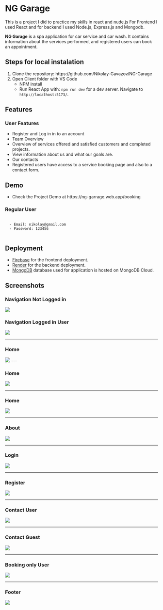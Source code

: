 # NG Garage
This is a project I did to practice my skills in react and nude.js
For Frontend I used React and for backend I used Node.js, Express.js and Mongodb.

**NG Garage** is a spa application for car service and car wash. It contains information about the services performed, and registered users can book an appointment. 

## Steps for local instalation

<ol>
  <li>
    Clone the repository: https://github.com/Nikolay-Gavazov/NG-Garage
  </li>
  <li>
    Open Client folder with VS Code
    <ul>
      <li>NPM install</li>
      <li>Run React App with: <code>npm run dev</code> for a dev server. Navigate to <code>http://localhost:5173/</code>.</li>
    </ul>
  </li>
</ol>


## Features
### User Features
<ul>
  <li>Register and Log in in to an account</li>
  <li>Team Overview</li>
  <li>Overview of services offered and satisfied customers and completed projects.</li>
  <li>View information about us and what our goals are.</li>
  <li>Our contacts</li>
  <li>Registered users have access to a service booking page and also to a contact form.</li>
</ul>

## Demo

<ul>
  <li>Check the Project Demo at https://ng-garrage.web.app/booking</li> 
</ul>

### Regular User
<pre>
  <code>
  - Email: nikolay@gmail.com
  - Password: 123456
</code>
</pre>


## Deployment

<ul>
  <li><a href="https://firebase.google.com/">Firebase</a> for the frontend deployment.</li>
  <li><a href="https://render.com/">Render</a> for the backend deployment.</li>
  <li><a href="https://www.mongodb.com/">MongoDB</a> database used for application is hosted on MongoDB Cloud.</li>
</ul>

## Screenshots

### Navigation Not Logged in

<img src="https://i.ibb.co/Mc68Jh4/Screenshot-2024-03-05-170540.png">

### Navigation Logged in User

<img src="https://i.ibb.co/88Cb687/Screenshot-2024-03-05-170429.png">

---

### Home

<img src="https://i.ibb.co/YZvqWHK/Screenshot-2024-03-05-170740.png">
---

### Home

<img src="https://i.ibb.co/1Z1wHfn/Screenshot-2024-03-05-171232.png">

---

### Home

<img src="https://i.ibb.co/kQGM0vw/Screenshot-2024-03-05-171247.png">

---

### About

<img src="https://i.ibb.co/02rvdQJ/Screenshot-2024-03-05-170846.png">

---

### Login

<img src="https://i.ibb.co/7rd1wbd/Screenshot-2024-03-05-170856.png">

---

### Register

<img src="https://i.ibb.co/FVMHhg9/Screenshot-2024-03-05-170907.png">

---


### Contact User

<img src="https://i.ibb.co/Stnbsbr/Screenshot-2024-03-05-170522.png">


---

### Contact Guest

<img src="https://i.ibb.co/Wf9Bn7n/Screenshot-2024-03-05-171503.png">


---

### Booking only User

<img src="https://i.ibb.co/4Y3N9CB/Screenshot-2024-03-05-170506.png">

---

### Footer

<img src="https://i.ibb.co/26MS8CP/Screenshot-2024-03-05-171713.png">

